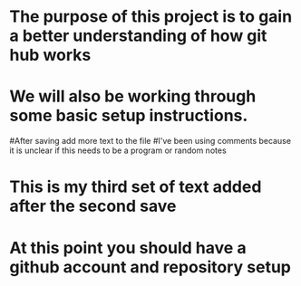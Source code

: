 # The purpose of this project is to gain a better understanding of how git hub works
# We will also be working through some basic setup instructions.

#After saving add more text to the file
#I've been using comments because it is unclear if this needs to be a program or random notes

# This is my third set of text added after the second save
# At this point you should have a github account and repository setup
